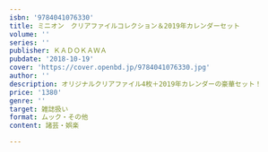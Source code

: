 ```yaml
---
isbn: '9784041076330'
title: ミニオン　クリアファイルコレクション＆2019年カレンダーセット
volume: ''
series: ''
publisher: ＫＡＤＯＫＡＷＡ
pubdate: '2018-10-19'
cover: 'https://cover.openbd.jp/9784041076330.jpg'
author: ''
description: オリジナルクリアファイル4枚＋2019年カレンダーの豪華セット！
price: '1380'
genre: ''
target: 雑誌扱い
format: ムック・その他
content: 諸芸・娯楽

---
```

